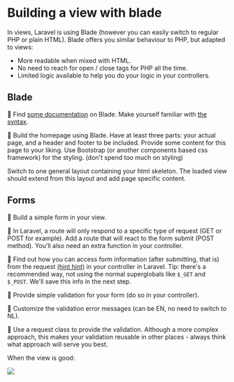 # Building a view with blade

In views, Laravel is using Blade (however you can easily switch to regular PHP or plain HTML).
Blade offers you similar behaviour to PHP, but adapted to views:

- More readable when mixed with HTML.
- No need to reach for open / close tags for PHP all the time.
- Limited logic available to help you do your logic in your controllers.

## Blade

🌱 Find [some documentation](https://laracasts.com/series/laravel-8-from-scratch/episodes/14) on Blade. Make yourself familiar with [the syntax](https://laravel.com/docs/10.x/blade#blade-directives).

🌱 Build the homepage using Blade. Have at least three parts: your actual page, and a header and footer to be included.
Provide some content for this page to your liking.
Use Bootstrap (or another components based css framework) for the styling. (don't spend too much on styling)

 Switch to one general layout containing your html skeleton. The loaded view should extend from this layout and add page specific content.

## Forms

🌱 Build a simple form in your view.

🌱 In Laravel, a route will only respond to a specific type of request (GET or POST for example). Add a route that will react to the form submit (POST method). You'll also need an extra function in your controller.

🌱 Find out how you can access form information (after submitting, that is) from the request [(hint hint)](https://laracasts.com/series/laravel-8-from-scratch/episodes/45) in your controller in Laravel. Tip: there's a recommended way, not using the normal superglobals like `$_GET` and `$_POST`. We'll save this info in the next step.

🌼 Provide simple validation for your form (do so in your controller).

🌼 Customize the validation error messages (can be EN, no need to switch to NL).

🌳 Use a request class to provide the validation. Although a more complex approach, this makes your validation reusable in other places - always think what approach will serve you best.

When the view is good:

![](https://media.giphy.com/media/CVQ2iBjNeOLTNWI1Kt/giphy.gif)
